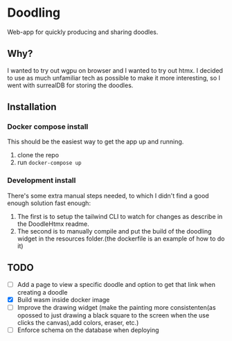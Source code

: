 # Doodling
Web-app for quickly producing and sharing doodles.
## Why?
I wanted to try out wgpu on browser and I wanted to try out htmx. I decided to use as much unfamiliar tech as possible to make it more interesting, so I went with surrealDB for storing the doodles.
## Installation
### Docker compose install
This should be the easiest way to get the app up and running.
1. clone the repo
2. run `docker-compose up`
### Development install
There's some extra manual steps needed, to which I didn't find a good enough solution fast enough:
1. The first is to setup the tailwind CLI to watch for changes as describe in the DoodleHtmx readme.
2. The second is to manually compile and put the build of the doodling widget in the resources folder.(the dockerfile is an example of how to do it)

## TODO
* [ ] Add a page to view a specific doodle and option to get that link when creating a doodle
* [X] Build wasm inside docker image
* [ ] Improve the drawing widget (make the painting more consistenten(as opossed to just drawing a black square to the screen when the use clicks the canvas),add colors, eraser, etc.)
* [ ] Enforce schema on the database when deploying
